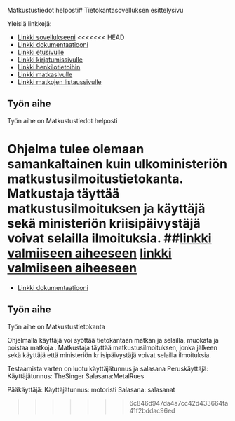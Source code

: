 Matkustustiedot helposti# Tietokantasovelluksen esittelysivu

Yleisiä linkkejä:

* [Linkki sovellukseeni](https://tixkontt.users.cs.helsinki.fi/Tietokantalabra/)
<<<<<<< HEAD
* [Linkki dokumentaatiooni](https://github.com/tixkontt/Tsoha-Bootstrap)
* [Linkki etusivulle](https://tixkontt.users.cs.helsinki.fi/Tietokantalabra/kirjaudu)
* [Linkki kirjatumissivulle](https://tixkontt.users.cs.helsinki.fi/Tietokantalabra/kirjaudu)
* [Linkki henkilotietoihin](https://tixkontt.users.cs.helsinki.fi/Tietokantalabra/henkilo)
* [Linkki matkasivulle](https://tixkontt.users.cs.helsinki.fi/Tietokantalabra/matka)
* [Linkki matkojen listaussivulle](https://tixkontt.users.cs.helsinki.fi/Tietokantalabra/matkalistaus)

## Työn aihe

Työn aihe on Matkustustiedot helposti

Ohjelma tulee olemaan samankaltainen kuin ulkoministeriön matkustusilmoitustietokanta.
Matkustaja täyttää matkustusilmoituksen ja käyttäjä sekä ministeriön kriisipäivystäjä voivat selailla ilmoituksia.
##[linkki valmiiseen aiheeseen](http://advancedkittenry.github.io/suunnittelu_ja_tyoymparisto/aiheet/Pokemon-kanta.html) 
[linkki valmiiseen aiheeseen](http://tixkontt.users.cs.helsinki.fi/Tietokantalabra/)
=======
* [Linkki dokumentaatiooni](https://github.com/tixkontt/Tsoha-Bootstrap/blob/master/doc/dokumentaatio.pdf)

## Työn aihe

Työn aihe on Matkustustietokanta

Ohjelmalla käyttäjä  voi syöttää tietokantaan matkan ja selailla, muokata ja poistaa matkoja
.
Matkustaja täyttää matkustusilmoituksen, jonka jälkeen sekä käyttäjä että ministeriön kriisipäivystäjä voivat selailla ilmoituksia.

Testaamista varten on luotu käyttäjätunnus ja salasana
Peruskäyttäjä:
Käyttäjätunnus: TheSinger
Salasana:MetalRues

Pääkäyttäjä:
Käyttäjätunnus: motoristi
Salasana: salasanat


>>>>>>> 6c846d947da4a7cc42d433664fa41f2bddac96ed
